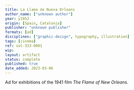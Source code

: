 ```yaml
---
title: La Llama de Nueva Orleans
author_name: ["unknown author"]
year: y1952
origin: [Spain, Catalonia]
publisher: "unknown publisher"
formats: [ad]
disciplines: ["graphic-design", typography, illustration]
tags: [cinema]
ref: sol-333-0001
wip:
layout: artifact
status: complete
published: true
date_added: 2023-03-06
---
```


Ad for exhibitions of the 1941 film _The Flame of New Orleans_.
